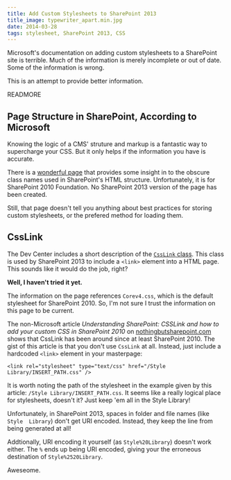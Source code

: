 ```yaml
---
title: Add Custom Stylesheets to SharePoint 2013
title_image: typewriter_apart.min.jpg
date: 2014-03-28
tags: stylesheet, SharePoint 2013, CSS
---
```


Microsoft's documentation on adding custom stylesheets to a SharePoint site is 
terrible. Much of the information is merely incomplete or out of date. Some of 
the information is wrong. 

This is an attempt to provide better information.

READMORE

## Page Structure in SharePoint, According to Microsoft

Knowing the logic of a CMS' struture and markup is a fantastic way to supercharge
your CSS. But it only helps if the information you have is accurate.

There is a [wonderful page][1] that provides some insight in to the obscure 
class names used in SharePoint's HTML structure. Unfortunately, it is for 
SharePoint 2010 Foundation. No SharePoint 2013 version of the page has been 
created.

Still, that page doesn't tell you anything about best practices for storing 
custom stylesheets, or the prefered method for loading them.

## CssLink 

The Dev Center includes a short description of the [`CssLink` class][2]. This class
is used by SharePoint 2013 to include a `<link>` element into a HTML page. This 
sounds like it would do the job, right? 

**Well, I haven't tried it yet.** 

The information on the page references `Corev4.css`, which is the default 
stylesheet for SharePoint 2010. So, I'm not sure I trust the information on 
this page to be current.

The non-Microsoft article _Understanding SharePoint: CSSLink and how to add your
custom CSS in SharePoint 2010_ on [nothingbutsharepoint.com][3] shows that CssLink 
has been around since at least SharePoint 2010. The gist of this article is that
you don't use `CssLink` at all. Instead, just include a hardcoded `<link>` element
in your masterpage:

~~~
<link rel="stylesheet" type="text/css" href="/Style Library/INSERT_PATH.css" />
~~~

It is worth noting the path of the stylesheet in the example given by this article:
`/Style Library/INSERT_PATH.css`. It seems like a really logical place for stylesheets,
doesn't it? Just keep 'em all in the Style Library!

Unfortunately, in SharePoint 2013, spaces in folder and file names (like `Style 
Library`) don't get URI encoded. Instead, they keep the line from being generated
at all! 

Addtionally, URI encoding it yourself (as `Style%20Library`) doesn't work either.
The `%` ends up being URI encoded, giving your the erroneous destination of 
`Style%2520Library`.

Aweseome.

[1]: http://msdn.microsoft.com/en-us/library/office/ms438349(v=office.14).aspx "Cascading Style Sheets Class Usage in SharePoint Foundation"
[2]: http://msdn.microsoft.com/en-us/library/office/microsoft.sharepoint.webcontrols.csslink(v=office.15).aspx "CssLink class"
[3]: https://www.nothingbutsharepoint.com/sites/eusp/Pages/Understanding-SharePoint-CSSLink-and-how-to-add-your-custom-CSS-in-SharePoint-2010.aspx "Understanding SharePoint: CSSLink and how to add your custom CSS in SharePoint 2010"
